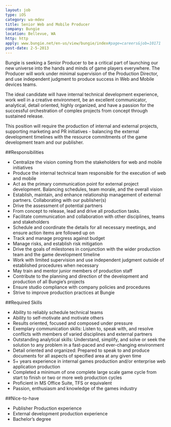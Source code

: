```yaml
---
layout: job
type: iOS
category: wa-mdev
title: Senior Web and Mobile Producer
company: Bungie
location: Bellevue, WA
http: http
apply: www.bungie.net/en-us/view/bungie/index#page=careers&job=10171
post-date: 2-5-2013
---
```


Bungie is seeking a Senior Producer to be a critical part of launching our new universe into the hands and minds of game players everywhere. The Producer will work under minimal supervision of the Production Director, and use independent judgment to produce success in Web and Mobile devices teams.

The ideal candidate will have internal technical development experience, work well in a creative environment, be an excellent communicator, analytical, detail oriented, highly organized, and have a passion for the successful orchestration of complex projects from concept through sustained release.

This position will require the production of internal and external projects, supporting marketing and PR initiatives - balancing the external development timelines with the resource commitments of the game development team and our publisher.

##Responsibilities
* Centralize the vision coming from the stakeholders for web and mobile initiatives
* Produce the internal technical team responsible for the execution of web and mobile
* Act as the primary communication point for external project development. Balancing schedules, team morale, and the overall vision
* Establish, maintain, and enhance relationship management of external partners. Collaborating with our publisher(s)
* Drive the assessment of potential partners
* From concept to release, lead and drive all production tasks.
* Facilitate communication and collaboration with other disciplines, teams and stakeholders
* Schedule and coordinate the details for all necessary meetings, and ensure action items are followed up on
* Track and manage progress against budget
* Manage risks, and establish risk mitigation
* Drive the goals of milestones in conjunction with the wider production team and the game development timeline
* Work with limited supervision and use independent judgment outside of established procedures when necessary
* May train and mentor junior members of production staff
* Contribute to the planning and direction of the development and production of all Bungie’s projects
* Ensure studio compliance with company policies and procedures
* Strive to improve production practices at Bungie

##Required Skills
* Ability to reliably schedule technical teams
* Ability to self-motivate and motivate others
* Results oriented, focused and composed under pressure
* Exemplary communication skills: Listen to, speak with, and resolve conflicts with members of varied disciplines and external partners
* Outstanding analytical skills: Understand, simplify, and solve or seek the solution to any problem in a fast-paced and ever-changing environment
* Detail oriented and organized: Prepared to speak to and produce documents for all aspects of specified area at any given time
* 5+ years experience in internal games production and/or enterprise web application production
* Completed a minimum of one complete large scale game cycle from start to finish or two or more web production cycles
* Proficient in MS Office Suite, TFS or equivalent
* Passion, enthusiasm and knowledge of the games industry

##Nice-to-have
* Publisher Production experience
* External development production experience
* Bachelor’s degree